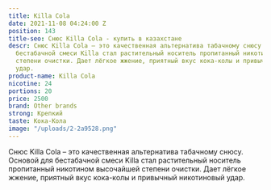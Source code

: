 ```yaml
---
title: Killa Cola
date: 2021-11-08 04:24:00 Z
position: 143
title-seo: Снюс Killa Cola - купить в казахстане
descr: Снюс Killa Cola – это качественная альтернатива табачному снюсу. Основой для
  бестабачной смеси Killa стал растительный носитель пропитанный никотином высочайшей
  степени очистки. Дает лёгкое жжение, приятный вкус кока-колы и привычный никотиновый
  удар.
product-name: Killa Cola
nicotine: 24
portions: 20
price: 2500
brand: Other brands
strong: Крепкий
taste: Кока-Кола
image: "/uploads/2-2a9528.png"
---
```


Снюс Killa Cola – это качественная альтернатива табачному снюсу. Основой для бестабачной смеси Killa стал растительный носитель пропитанный никотином высочайшей степени очистки. Дает лёгкое жжение, приятный вкус кока-колы и привычный никотиновый удар.